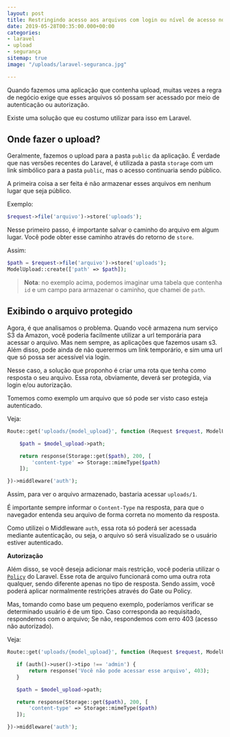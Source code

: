 ```yaml
---
layout: post
title: Restringindo acesso aos arquivos com login ou nível de acesso no Laravel?
date: 2019-05-28T00:35:00.000+00:00
categories:
- laravel
- upload
- segurança
sitemap: true
image: "/uploads/laravel-seguranca.jpg"

---
```

Quando fazemos uma aplicação que contenha upload, muitas vezes a regra de negócio exige que esses arquivos só possam ser acessado por meio de autenticação ou autorização.

Existe uma solução que eu costumo utilizar para isso em Laravel.

## Onde fazer o upload?

Geralmente, fazemos o upload para a pasta `public` da aplicação. É verdade que nas versões recentes do Laravel, é utilizada a pasta `storage` com um link simbólico para a pasta `public`, mas o acesso continuaria sendo público.

A primeira coisa a ser feita é não armazenar esses arquivos em nenhum lugar que seja público.

Exemplo:

```php
$request->file('arquivo')->store('uploads');
```

Nesse primeiro passo, é importante salvar o caminho do arquivo em algum lugar. Você pode obter esse caminho através do retorno de `store`.

Assim:

```php
$path = $request->file('arquivo')->store('uploads');
ModelUpload::create(['path' => $path]);
```

> **Nota**: no exemplo acima, podemos imaginar uma tabela que contenha `id` e um campo para armazenar o caminho, que chamei de `path`.


## Exibindo o arquivo protegido

Agora, é que analisamos o problema. Quando você armazena num serviço S3 da Amazon, você poderia facilmente utilizar a url temporária para acessar o arquivo. Mas nem sempre, as aplicações que fazemos usam s3. Além disso, pode ainda de não querermos um link temporário, e sim uma url que só possa ser acessível via login.

Nesse caso, a solução que proponho é criar uma rota que tenha como resposta o seu arquivo. Essa rota, obviamente, deverá ser protegida, via login e/ou autorização.

Tomemos como exemplo um arquivo que só pode ser visto caso esteja autenticado.

Veja:

```php
Route::get('uploads/{model_upload}', function (Request $request, ModelUpload $model) {

    $path = $model_upload->path;

    return response(Storage::get($path), 200, [
        'content-type' => Storage::mimeType($path)
    ]);

})->middleware('auth');
```

Assim, para ver o arquivo armazenado, bastaria acessar `uploads/1`. 

É importante sempre informar o `Content-Type` na resposta, para que o navegador entenda seu arquivo de forma correta no momento da resposta.

Como utilizei o Middleware `auth`, essa rota só poderá ser acessada mediante autenticação, ou seja, o arquivo só será visualizado se o usuário estiver autenticado.

<ins class="adsbygoogle"
     style="display:block; text-align:center;"
     data-ad-layout="in-article"
     data-ad-format="fluid"
     data-ad-client="ca-pub-4119206527475379"
     data-ad-slot="9977497686"></ins>
<script>
     (adsbygoogle = window.adsbygoogle || []).push({});
</script>

**Autorização**

Além disso, se você deseja adicionar mais restrição, você poderia utilizar o [`Policy`](https://laravel.com/docs/5.8/authorization) do Laravel. Esse rota de arquivo funcionará como uma outra rota qualquer, sendo diferente apenas no tipo de resposta. Sendo assim, você poderá aplicar normalmente restrições através do Gate ou Policy.

Mas, tomando como base um pequeno exemplo, poderíamos verificar se determinado usuário é de um tipo. Caso corresponda ao requisitado, respondemos com o arquivo; Se não, respondemos com erro 403 (acesso não autorizado).

Veja:

 ```php
Route::get('uploads/{model_upload}', function (Request $request, ModelUpload $model) {

    if (auth()->user()->tipo !== 'admin') {
        return response('Você não pode acessar esse arquivo', 403);
    }

    $path = $model_upload->path;

    return response(Storage::get($path), 200, [
        'content-type' => Storage::mimeType($path)
    ]);

})->middleware('auth');
```
